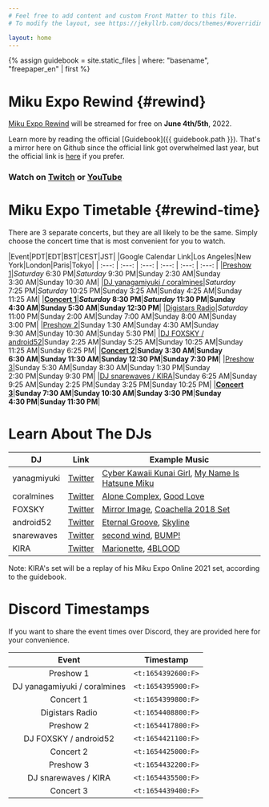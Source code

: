 ```yaml
---
# Feel free to add content and custom Front Matter to this file.
# To modify the layout, see https://jekyllrb.com/docs/themes/#overriding-theme-defaults

layout: home
---
```


{% assign guidebook = site.static_files | where: "basename", "freepaper_en" | first %}

# Miku Expo Rewind {#rewind}

[Miku Expo Rewind](https://mikuexpo.com/rewind2022/index_en.html) will be
streamed for free on **June 4th/5th**, 2022.

Learn more by reading the official [Guidebook]({{ guidebook.path }}). That's a
mirror here on Github since the official link got overwhelmed last year, but the
official link is [here](https://mikuexpo.com/rewind2022/images/freepaper_en.pdf)
if you prefer.

### Watch on [Twitch](https://www.twitch.tv/cfm_official) or [YouTube](https://youtu.be/ZTMnm1kzkJ8)

# Miku Expo Timetable {#rewind-time}

There are 3 separate concerts, but they are all likely to be the same. Simply
choose the concert time that is most convenient for you to watch.

|Event|PDT|EDT|BST|CEST|JST|
|Google Calendar Link|Los Angeles|New York|London|Paris|Tokyo|
| :---: | :---: | :---: | :---: | :---: | :---: |
|[Preshow 1](https://calendar.google.com/calendar/u/0/r/eventedit?text=Miku%20Expo%20Preshow%201&dates=20220605T013000Z/20220605T022500Z&ctz=Asia%2FTokyo)|_Saturday_ 6:30&nbsp;PM|_Saturday_ 9:30&nbsp;PM|Sunday 2:30&nbsp;AM|Sunday 3:30&nbsp;AM|Sunday 10:30&nbsp;AM|
|[DJ yanagamiyuki / coralmines](https://calendar.google.com/calendar/u/0/r/eventedit?text=Miku%20Expo%20Rewind%20Digistars%20yanagamiyuki%20/%20coralmines&dates=20220605T022500Z/20220605T032500Z&ctz=Asia%2FTokyo)|_Saturday_ 7:25&nbsp;PM|_Saturday_ 10:25&nbsp;PM|Sunday 3:25&nbsp;AM|Sunday 4:25&nbsp;AM|Sunday 11:25&nbsp;AM|
|**[Concert 1](https://calendar.google.com/calendar/u/0/r/eventedit?text=Miku%20Expo%20Rewind%20Concert%201&dates=20220605T033000Z/20220605T050000Z&ctz=Asia%2FTokyo)**|**_Saturday_ 8:30&nbsp;PM**|**_Saturday_ 11:30&nbsp;PM**|**Sunday 4:30&nbsp;AM**|**Sunday 5:30&nbsp;AM**|**Sunday 12:30&nbsp;PM**|
|[Digistars Radio](https://calendar.google.com/calendar/u/0/r/eventedit?text=Miku%20Expo%20Rewind%20Digistars%20Radio&dates=20220605T060000Z/20220605T070000Z&ctz=Asia%2FTokyo)|_Saturday_ 11:00&nbsp;PM|Sunday 2:00&nbsp;AM|Sunday 7:00&nbsp;AM|Sunday 8:00&nbsp;AM|Sunday 3:00&nbsp;PM|
|[Preshow 2](https://calendar.google.com/calendar/u/0/r/eventedit?text=Miku%20Expo%20Rewind%20Preshow%202&dates=20220605T083000Z/20220605T092500Z&ctz=Asia%2FTokyo)|Sunday 1:30&nbsp;AM|Sunday 4:30&nbsp;AM|Sunday 9:30&nbsp;AM|Sunday 10:30&nbsp;AM|Sunday 5:30&nbsp;PM|
|[DJ FOXSKY / android52](https://calendar.google.com/calendar/u/0/r/eventedit?text=Miku%20Expo%20Rewind%20Digistars%20FOXSKY%20/%20android52&dates=20220605T092500Z/20220605T102500Z&ctz=Asia%2FTokyo)|Sunday 2:25&nbsp;AM|Sunday 5:25&nbsp;AM|Sunday 10:25&nbsp;AM|Sunday 11:25&nbsp;AM|Sunday 6:25&nbsp;PM|
|**[Concert 2](https://calendar.google.com/calendar/u/0/r/eventedit?text=Miku%20Expo%20Rewind%20Concert%202&dates=20220605T103000Z/20220605T120000Z&ctz=Asia%2FTokyo)**|**Sunday 3:30&nbsp;AM**|**Sunday 6:30&nbsp;AM**|**Sunday 11:30&nbsp;AM**|**Sunday 12:30&nbsp;PM**|**Sunday 7:30&nbsp;PM**|
|[Preshow 3](https://calendar.google.com/calendar/u/0/r/eventedit?text=Miku%20Expo%20Rewind%20Preshow%203&dates=20220605T123000Z/20220605T132500Z&ctz=Asia%2FTokyo)|Sunday 5:30&nbsp;AM|Sunday 8:30&nbsp;AM|Sunday 1:30&nbsp;PM|Sunday 2:30&nbsp;PM|Sunday 9:30&nbsp;PM|
|[DJ snarewaves / KIRA](https://calendar.google.com/calendar/u/0/r/eventedit?text=Miku%20Expo%20Rewind%20Digistars%20snarewaves%20/%20KIRA&dates=20220605T132500Z/20220605T142500Z&ctz=Asia%2FTokyo)|Sunday 6:25&nbsp;AM|Sunday 9:25&nbsp;AM|Sunday 2:25&nbsp;PM|Sunday 3:25&nbsp;PM|Sunday 10:25&nbsp;PM|
|**[Concert 3](https://calendar.google.com/calendar/u/0/r/eventedit?text=Miku%20Expo%20Rewind%20Concert%203&dates=20220605T143000Z/20220605T160000Z&ctz=Asia%2FTokyo)**|**Sunday 7:30&nbsp;AM**|**Sunday 10:30&nbsp;AM**|**Sunday 3:30&nbsp;PM**|**Sunday 4:30&nbsp;PM**|**Sunday 11:30&nbsp;PM**|

# Learn About The DJs

|DJ|Link|Example Music|
|---|---|---|
|yanagmiyuki|[Twitter](https://twitter.com/yanagamiyuki)|[Cyber Kawaii Kunai Girl](https://youtu.be/IyRc2zWFmj4), [My Name Is Hatsune Miku](https://youtu.be/1hj3BDehQGc)|
|coralmines|[Twitter](https://twitter.com/coral422)|[Alone Complex](https://soundcloud.com/coral422/alone-complex?utm_source=clipboard&utm_medium=text&utm_campaign=social_sharing), [Good Love](https://soundcloud.com/coral422/good-love?utm_source=clipboard&utm_medium=text&utm_campaign=social_sharing)|
|FOXSKY|[Twitter](https://twitter.com/MrFoxsky)|[Mirror Image](https://soundcloud.com/foxsky/mirror-image?utm_source=clipboard&utm_medium=text&utm_campaign=social_sharing), [Coachella 2018 Set](https://soundcloud.com/foxsky/coalchella?utm_source=clipboard&utm_medium=text&utm_campaign=social_sharing)|
|android52|[Twitter](https://twitter.com/_android52)|[Eternal Groove](https://open.spotify.com/track/43ENOabUecCUlWWq7PpOcF?si=a31502e21c01405c), [Skyline](https://open.spotify.com/track/4XpaG5fmUlTu4wXzPkor6z?si=9d62a44920534a4b)|
|snarewaves|[Twitter](https://twitter.com/snarewaves)|[second wind](https://soundcloud.com/snarewaves/second-wind?utm_source=clipboard&utm_medium=text&utm_campaign=social_sharing), [BUMP!](https://soundcloud.com/snarewaves/bump?utm_source=clipboard&utm_medium=text&utm_campaign=social_sharing)|
|KIRA|[Twitter](https://twitter.com/kira_prod)|[Marionette](https://youtu.be/Ug4UuErlJ0A), [4BLOOD](https://youtu.be/5AbN7J2Ysyw)|

Note: KIRA's set will be a replay of his Miku Expo Online 2021 set, according to the guidebook.

# Discord Timestamps

If you want to share the event times over Discord, they are provided here for your convenience.

|Event|Timestamp|
|:---:|:---:|
|Preshow 1|<code><t:1654392600:F></code>|
|DJ yanagamiyuki / coralmines|<code><t:1654395900:F></code>|
|Concert 1|<code><t:1654399800:F></code>|
|Digistars Radio|<code><t:1654408800:F></code>|
|Preshow 2|<code><t:1654417800:F></code>|
|DJ FOXSKY / android52|<code><t:1654421100:F></code>|
|Concert 2|<code><t:1654425000:F></code>|
|Preshow 3|<code><t:1654432200:F></code>|
|DJ snarewaves / KIRA|<code><t:1654435500:F></code>|
|Concert 3|<code><t:1654439400:F></code>|
